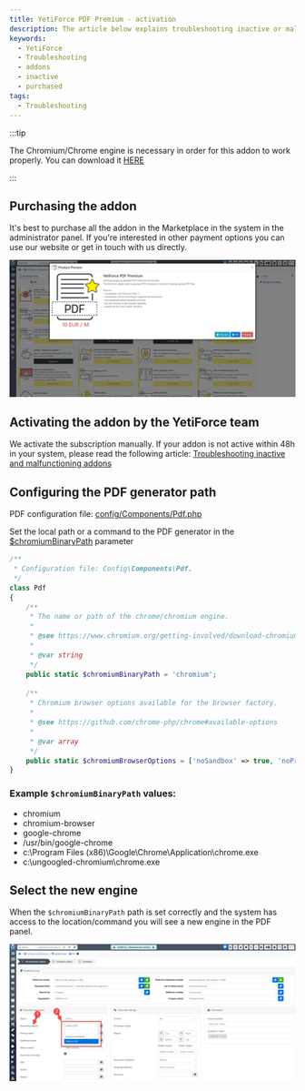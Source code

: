 ```yaml
---
title: YetiForce PDF Premium - activation
description: The article below explains troubleshooting inactive or malfunctioning addons purchased in the Marketplace.
keywords:
  - YetiForce
  - Troubleshooting
  - addons
  - inactive
  - purchased
tags:
  - Troubleshooting
---
```


:::tip

The Chromium/Chrome engine is necessary in order for this addon to work properly. You can download it [HERE](https://www.chromium.org/getting-involved/download-chromium/)

:::

## Purchasing the addon

It's best to purchase all the addon in the Marketplace in the system in the administrator panel. If you're interested in other payment options you can use our website or get in touch with us directly.

![pdf-1.jpg](pdf-1.jpg)

## Activating the addon by the YetiForce team

We activate the subscription manually. If your addon is not active within 48h in your system, please read the following article: [Troubleshooting inactive and malfunctioning addons](/administrator-guides/marketplace/troubleshooting)

## Configuring the PDF generator path

PDF configuration file: [config/Components/Pdf.php](https://doc.yetiforce.com/code/classes/Config-Components-Pdf.html)

Set the local path or a command to the PDF generator in the [$chromiumBinaryPath](https://doc.yetiforce.com/code/classes/Config-Components-Pdf.html#property_chromiumBinaryPath) parameter

```php
/**
 * Configuration file: Config\Components\Pdf.
 */
class Pdf
{
	/**
	 * The name or path of the chrome/chromium engine.
	 *
	 * @see https://www.chromium.org/getting-involved/download-chromium
	 *
	 * @var string
	 */
	public static $chromiumBinaryPath = 'chromium';

	/**
	 * Chromium browser options available for the browser factory.
	 *
	 * @see https://github.com/chrome-php/chrome#available-options
	 *
	 * @var array
	 */
	public static $chromiumBrowserOptions = ['noSandbox' => true, 'noProxyServer' => true, 'keepAlive' => true];
}
```

### Example `$chromiumBinaryPath` values:

- chromium
- chromium-browser
- google-chrome
- /usr/bin/google-chrome
- c:\Program Files (x86)\Google\Chrome\Application\chrome.exe
- c:\ungoogled-chromium\chrome.exe

## Select the new engine

When the `$chromiumBinaryPath` path is set correctly and the system has access to the location/command you will see a new engine in the PDF panel.

![pdf-2.jpg](pdf-2.jpg)
